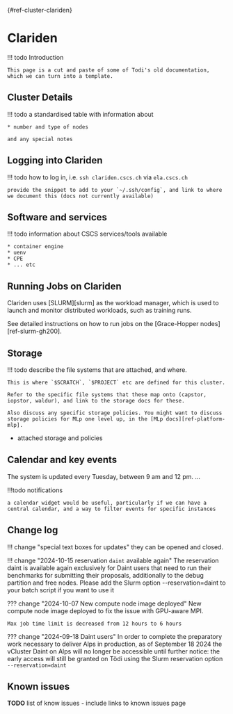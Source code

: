 [](){#ref-cluster-clariden}
# Clariden

!!! todo
    Introduction

    This page is a cut and paste of some of Todi's old documentation, which we can turn into a template.

## Cluster Details

!!! todo
    a standardised table with information about

    * number and type of nodes

    and any special notes

## Logging into Clariden

!!! todo
    how to log in, i.e. `ssh clariden.cscs.ch` via `ela.cscs.ch`

    provide the snippet to add to your `~/.ssh/config`, and link to where we document this (docs not currently available)

## Software and services

!!! todo
    information about CSCS services/tools available

    * container engine
    * uenv
    * CPE
    * ... etc

## Running Jobs on Clariden

Clariden uses [SLURM][slurm] as the workload manager, which is used to launch and monitor distributed workloads, such as training runs.

See detailed instructions on how to run jobs on the [Grace-Hopper nodes][ref-slurm-gh200].

## Storage

!!! todo
    describe the file systems that are attached, and where.

    This is where `$SCRATCH`, `$PROJECT` etc are defined for this cluster.

    Refer to the specific file systems that these map onto (capstor, iopstor, waldur), and link to the storage docs for these.

    Also discuss any specific storage policies. You might want to discuss storage policies for MLp one level up, in the [MLp docs][ref-platform-mlp].

* attached storage and policies

## Calendar and key events

The system is updated every Tuesday, between 9 am and 12 pm.
...

!!!todo
    notifications
    
    a calendar widget would be useful, particularly if we can have a central calendar, and a way to filter events for specific instances

## Change log

!!! change "special text boxes for updates"
    they can be opened and closed.

!!! change "2024-10-15 reservation `daint` available again"
    The reservation daint  is available again exclusively for Daint users that need to run their benchmarks for submitting their proposals, additionally to the debug  partition and free nodes.
    Please add the Slurm option --reservation=daint to your batch script if you want to use it

??? change "2024-10-07 New compute node image deployed"
    New compute node image deployed to fix the issue with GPU-aware MPI.

    Max job time limit is decreased from 12 hours to 6 hours

??? change "2024-09-18 Daint users"
    In order to complete the preparatory work necessary to deliver Alps in production, as of September 18 2024 the vCluster Daint on Alps will no longer be accessible until further notice: the early access will still be granted on Tödi using the Slurm reservation option `--reservation=daint`

## Known issues

__TODO__ list of know issues - include links to known issues page

[CSCS Service Desk]: https://jira.cscs.ch/plugins/servlet/desk
